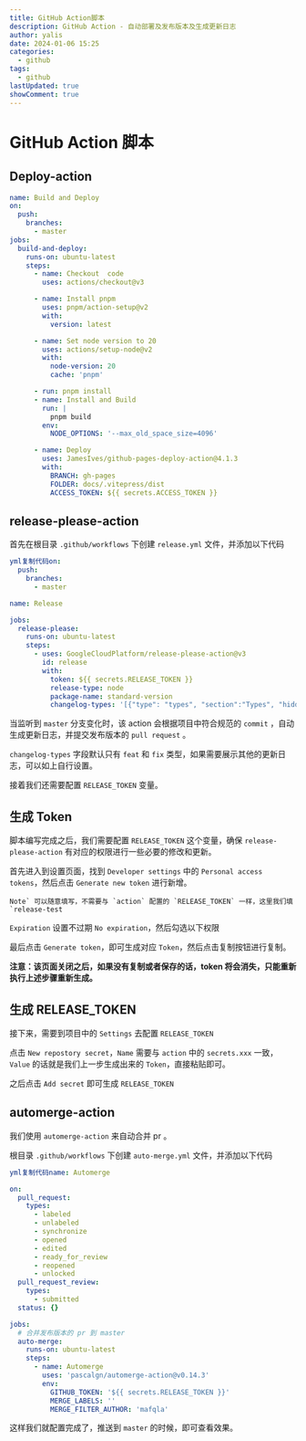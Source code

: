 ```yaml
---
title: GitHub Action脚本
description: GitHub Action - 自动部署及发布版本及生成更新日志
author: yalis
date: 2024-01-06 15:25
categories:
  - github
tags:
  - github
lastUpdated: true
showComment: true
---
```


# GitHub Action 脚本 <Badge text="持续更新" type="warning" />

## Deploy-action


```yml
name: Build and Deploy
on:
  push:
    branches:
      - master
jobs:
  build-and-deploy:
    runs-on: ubuntu-latest
    steps:
      - name: Checkout  code
        uses: actions/checkout@v3

      - name: Install pnpm
        uses: pnpm/action-setup@v2
        with:
          version: latest

      - name: Set node version to 20
        uses: actions/setup-node@v2
        with:
          node-version: 20
          cache: 'pnpm'

      - run: pnpm install
      - name: Install and Build
        run: |
          pnpm build
        env:
          NODE_OPTIONS: '--max_old_space_size=4096'

      - name: Deploy
        uses: JamesIves/github-pages-deploy-action@4.1.3
        with:
          BRANCH: gh-pages
          FOLDER: docs/.vitepress/dist
          ACCESS_TOKEN: ${{ secrets.ACCESS_TOKEN }}
```

## release-please-action

首先在根目录 `.github/workflows` 下创建 `release.yml` 文件，并添加以下代码

```yml
yml复制代码on:
  push:
    branches:
      - master

name: Release

jobs:
  release-please:
    runs-on: ubuntu-latest
    steps:
      - uses: GoogleCloudPlatform/release-please-action@v3
        id: release
        with:
          token: ${{ secrets.RELEASE_TOKEN }}
          release-type: node
          package-name: standard-version
          changelog-types: '[{"type": "types", "section":"Types", "hidden": false},{"type": "revert", "section":"Reverts", "hidden": false},{"type": "feat", "section": "Features", "hidden": false},{"type": "fix", "section": "Bug Fixes", "hidden": false},{"type": "improvement", "section": "Feature Improvements", "hidden": false},{"type": "docs", "section":"Docs", "hidden": false},{"type": "style", "section":"Styling", "hidden": false},{"type": "refactor", "section":"Code Refactoring", "hidden": false},{"type": "perf", "section":"Performance Improvements", "hidden": false},{"type": "test", "section":"Tests", "hidden": false},{"type": "build", "section":"Build System", "hidden": false},{"type": "ci", "section":"CI", "hidden":false}]'
```

当监听到 `master` 分支变化时，该 action 会根据项目中符合规范的 `commit` ，自动生成更新日志，并提交发布版本的 `pull request` 。

`changelog-types` 字段默认只有 `feat` 和 `fix` 类型，如果需要展示其他的更新日志，可以如上自行设置。

接着我们还需要配置 `RELEASE_TOKEN` 变量。

## 生成 Token

脚本编写完成之后，我们需要配置 `RELEASE_TOKEN` 这个变量，确保 `release-please-action` 有对应的权限进行一些必要的修改和更新。

首先进入到设置页面，找到 `Developer settings` 中的 `Personal access tokens`，然后点击 `Generate new token` 进行新增。

```
Note` 可以随意填写，不需要与 `action` 配置的 `RELEASE_TOKEN` 一样，这里我们填 `release-test
```

`Expiration` 设置不过期 `No expiration`，然后勾选以下权限

最后点击 `Generate token`，即可生成对应 `Token`，然后点击复制按钮进行复制。

**注意：该页面关闭之后，如果没有复制或者保存的话，token 将会消失，只能重新执行上述步骤重新生成。**

## 生成 RELEASE_TOKEN

接下来，需要到项目中的 `Settings` 去配置 `RELEASE_TOKEN`

点击 `New repostory secret`，`Name` 需要与 `action` 中的 `secrets.xxx` 一致，`Value` 的话就是我们上一步生成出来的 `Token`，直接粘贴即可。

之后点击 `Add secret` 即可生成 `RELEASE_TOKEN`

## automerge-action

我们使用 `automerge-action` 来自动合并 pr 。

根目录 `.github/workflows` 下创建 `auto-merge.yml` 文件，并添加以下代码

```yml
yml复制代码name: Automerge

on:
  pull_request:
    types:
      - labeled
      - unlabeled
      - synchronize
      - opened
      - edited
      - ready_for_review
      - reopened
      - unlocked
  pull_request_review:
    types:
      - submitted
  status: {}

jobs:
  # 合并发布版本的 pr 到 master
  auto-merge:
    runs-on: ubuntu-latest
    steps:
      - name: Automerge
        uses: 'pascalgn/automerge-action@v0.14.3'
        env:
          GITHUB_TOKEN: '${{ secrets.RELEASE_TOKEN }}'
          MERGE_LABELS: ''
          MERGE_FILTER_AUTHOR: 'mafqla'
```

这样我们就配置完成了，推送到 `master` 的时候，即可查看效果。
